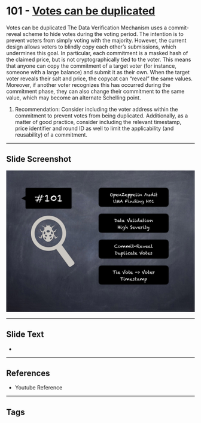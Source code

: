
# 101 - [Votes can be duplicated](./Votes%20can%20be%20duplicated.md)

Votes can be duplicated The Data Verification Mechanism uses a commit-reveal scheme to hide votes during the voting period. The intention is to prevent voters from simply voting with the majority. However, the current design allows voters to blindly copy each other’s submissions, which undermines this goal. In particular, each commitment is a masked hash of the claimed price, but is not cryptographically tied to the voter. This means that anyone can copy the commitment of a target voter (for instance, someone with a large balance) and submit it as their own. When the target voter reveals their salt and price, the copycat can “reveal” the same values. Moreover, if another voter recognizes this has occurred during the commitment phase, they can also change their commitment to the same value, which may become an alternate Schelling point.


1. Recommendation: Consider including the voter address within the commitment to prevent votes from being duplicated. Additionally, as a matter of good practice, consider including the relevant timestamp, price identifier and round ID as well to limit the applicability (and reusability) of a commitment.


___
## Slide Screenshot
![101.png](../../images/7.%20Audit%20Findings%20101/101.png)
___
## Slide Text
- 
___
## References
- Youtube Reference
___
## Tags
